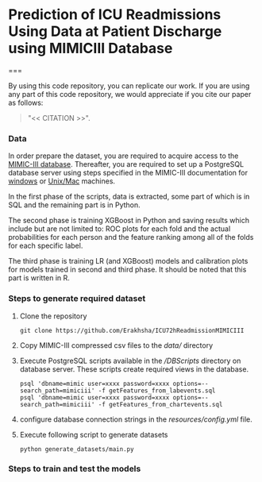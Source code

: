 # Prediction of ICU Readmissions Using Data at Patient Discharge using MIMICIII Database  
===

By using this code repository, you can replicate our work. If you are using any part of this code repository, we would appreciate if you cite our paper as follows:   

> "<< CITATION >>".  

### Data
In order prepare the dataset, you are required to acquire access to the [MIMIC-III database](https://mimic.physionet.org/). Thereafter, you are required to set up a PostgreSQL database server using steps specified in the MIMIC-III documentation for [windows](https://mimic.physionet.org/tutorials/install-mimic-locally-windows/) or [Unix/Mac](https://mimic.physionet.org/tutorials/install-mimic-locally-ubuntu/) machines.


In the first phase of the scripts, data is extracted, some part of which is in SQL and the remaining part is in Python. 

The second phase is training XGBoost in Python and saving results which include but are not limited to: ROC plots for each fold and the actual probabilities for each person and the feature ranking among all of the folds for each specific label.

The third phase is training LR (and XGBoost) models and calibration plots for models trained in second and third phase. It should be noted that this part is written in R.

### Steps to generate required dataset  
1. Clone the repository

       git clone https://github.com/Erakhsha/ICU72hReadmissionMIMICIII  

2. Copy MIMIC-III compressed csv files to the *data/* directory  

3. Execute PostgreSQL scripts available in the */DBScripts* directory on database server. These scripts create required views in the database.

       psql 'dbname=mimic user=xxxx password=xxxx options=--search_path=mimiciii' -f getFeatures_from_labevents.sql  
	   psql 'dbname=mimic user=xxxx password=xxxx options=--search_path=mimiciii' -f getFeatures_from_chartevents.sql  

4. configure database connection strings in the *resources/config.yml* file.  

5. Execute following script to generate datasets

       python generate_datasets/main.py 
  
### Steps to train and test the models  